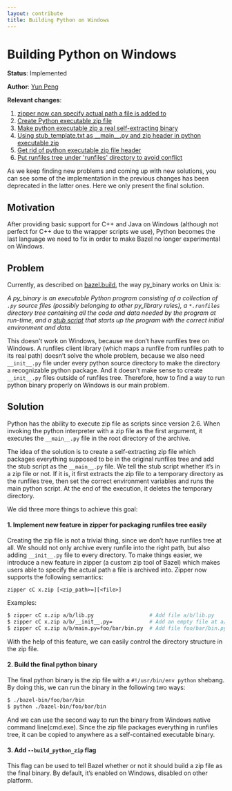 ```yaml
---
layout: contribute
title: Building Python on Windows
---
```

# Building Python on Windows

**Status**: Implemented

**Author**: [Yun Peng](mailto:pcloudy@google.com)

**Relevant changes**:

1. [zipper now can specify actual path a file is added to](https://bazel-review.googlesource.com/4243)
2. [Create Python executable zip file](https://bazel-review.googlesource.com/4244)
3. [Make python executable zip a real self-extracting binary](https://bazel-review.googlesource.com/4263)
4. [Using stub\_template.txt as \_\_main\_\_.py and zip header in python executable zip](https://bazel-review.googlesource.com/5310)
5. [Get rid of python executable zip file header](https://bazel-review.googlesource.com/5350)
6. [Put runfiles tree under 'runfiles' directory to avoid conflict](https://bazel-review.googlesource.com/5351)

As we keep finding new problems and coming up with new solutions, you
can see some of the implementation in the previous changes has been
deprecated in the latter ones. Here we only present the final solution.

## Motivation

After providing basic support for C++ and Java on Windows (although not
perfect for C++ due to the wrapper scripts we use), Python becomes the
last language we need to fix in order to make Bazel no longer
experimental on Windows.

## Problem

Currently, as described on [bazel.build](/docs/be/python.html#py_binary),
the way py\_binary works on Unix is:

_A py\_binary is an executable Python program consisting of a collection
of `.py` source files (possibly belonging to other py\_library rules),
a `*.runfiles` directory tree containing all the code and data needed by
the program at run-time, and a [stub script](https://github.com/bazelbuild/bazel/blob/master/src/main/java/com/google/devtools/build/lib/bazel/rules/python/stub_template.txt)
that starts up the program with the correct initial environment and data._

This doesn’t work on Windows, because we don’t have runfiles tree on Windows.
A runfiles client library (which maps a runfile from runfiles path to
its real path) doesn’t solve the whole problem, because we also need
`__init__.py` file under every python source directory to make the
directory a recognizable python package. And it doesn’t make sense to
create `__init__.py` files outside of runfiles tree. Therefore, how to
find a way to run python binary properly on Windows is our main problem.

## Solution

Python has the ability to execute zip file as scripts since version 2.6.
When invoking the python interpreter with a zip file as the first argument,
it executes the `__main__.py` file in the root directory of the archive.

The idea of the solution is to create a self-extracting zip file which
packages everything supposed to be in the original runfiles tree and add
the stub script as the `__main__.py` file. We tell the stub script whether
it’s in a zip file or not. If it is, it first extracts the zip file to a
temporary directory as the runfiles tree, then set the correct environment
variables and runs the main python script. At the end of the execution,
it deletes the temporary directory.

We did three more things to achieve this goal:

#### 1. Implement new feature in zipper for packaging runfiles tree easily

Creating the zip file is not a trivial thing, since we don’t have runfiles
tree at all. We should not only archive every runfile into the right path,
but also adding `__init__.py` file to every directory. To make things
easier, we introduce a new feature in zipper (a custom zip tool of Bazel)
which makes users able to specify the actual path a file is archived into.
Zipper now supports the following semantics:

`zipper cC x.zip [<zip_path>=][<file>]`

Examples:

```bash
$ zipper cC x.zip a/b/lib.py                  # Add file a/b/lib.py
$ zipper cC x.zip a/b/__init__.py=            # Add an empty file at a/b/__init__.py
$ zipper cC x.zip a/b/main.py=foo/bar/bin.py  # Add file foo/bar/bin.py as a/b/main.py
```

With the help of this feature, we can easily control the directory
structure in the zip file.

#### 2. Build the final python binary

The final python binary is the zip file with a `#!/usr/bin/env python`
shebang. By doing this, we can run the binary in the following two ways:

```bash
$ ./bazel-bin/foo/bar/bin
$ python ./bazel-bin/foo/bar/bin
```

And we can use the second way to run the binary from Windows native
command line(cmd.exe). Since the zip file packages everything in runfiles
tree, it can be copied to anywhere as a self-contained executable binary.

#### 3. Add `--build_python_zip` flag

This flag can be used to tell Bazel whether or not it should build a zip file
as the final binary. By default, it’s enabled on Windows,
disabled on other platform.